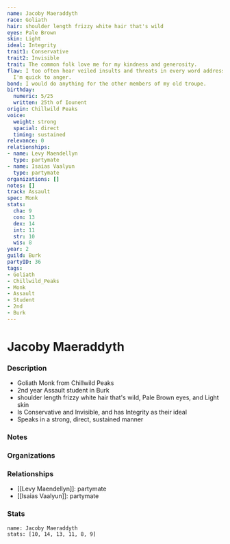 ```yaml
---
name: Jacoby Maeraddyth
race: Goliath
hair: shoulder length frizzy white hair that's wild
eyes: Pale Brown
skin: Light
ideal: Integrity
trait1: Conservative
trait2: Invisible
trait: The common folk love me for my kindness and generosity.
flaw: I too often hear veiled insults and threats in every word addressed to me, and
  I'm quick to anger.
bond: I would do anything for the other members of my old troupe.
birthday:
  numeric: 5/25
  written: 25th of Iounent
origin: Chillwild Peaks
voice:
  weight: strong
  spacial: direct
  timing: sustained
relevance: 0
relationships:
- name: Levy Maendellyn
  type: partymate
- name: Isaias Vaalyun
  type: partymate
organizations: []
notes: []
track: Assault
spec: Monk
stats:
  cha: 9
  con: 13
  dex: 14
  int: 11
  str: 10
  wis: 8
year: 2
guild: Burk
partyID: 36
tags:
- Goliath
- Chillwild_Peaks
- Monk
- Assault
- Student
- 2nd
- Burk
---
```

# Jacoby Maeraddyth
### Description
- Goliath Monk from Chillwild Peaks
- 2nd year Assault student in Burk
- shoulder length frizzy white hair that's wild, Pale Brown eyes, and Light skin
- Is Conservative and Invisible, and has Integrity as their ideal
- Speaks in a strong, direct, sustained manner

### Notes

### Organizations

### Relationships
- [[Levy Maendellyn]]: partymate
- [[Isaias Vaalyun]]: partymate

### Stats
```statblock
name: Jacoby Maeraddyth
stats: [10, 14, 13, 11, 8, 9]
```